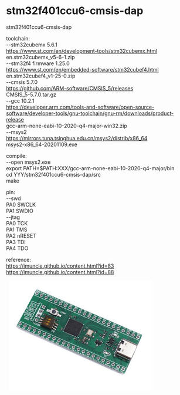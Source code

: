 # stm32f401ccu6-cmsis-dap
stm32f401ccu6-cmsis-dap<br/>

toolchain:<br/>
--stm32cubemx 5.6.1<br/>
https://www.st.com/en/development-tools/stm32cubemx.html<br/>
en.stm32cubemx_v5-6-1.zip<br/>
--stm32f4 firmware 1.25.0<br/>
https://www.st.com/en/embedded-software/stm32cubef4.html<br/>
en.stm32cubef4_v1-25-0.zip<br/>
--cmsis 5.7.0<br/>
https://github.com/ARM-software/CMSIS_5/releases<br/>
CMSIS_5-5.7.0.tar.gz<br/>
--gcc 10.2.1<br/>
https://developer.arm.com/tools-and-software/open-source-software/developer-tools/gnu-toolchain/gnu-rm/downloads/product-release<br/>
gcc-arm-none-eabi-10-2020-q4-major-win32.zip<br/>
--msys2<br/>
https://mirrors.tuna.tsinghua.edu.cn/msys2/distrib/x86_64<br/>
msys2-x86_64-20201109.exe<br/>

compile:<br/>
--open msys2.exe<br/>
export PATH=$PATH:XXX/gcc-arm-none-eabi-10-2020-q4-major/bin<br/>
cd YYY/stm32f401ccu6-cmsis-dap/src<br/>
make<br/>

pin:<br/>
--swd<br/>
PA0 SWCLK<br/>
PA1 SWDIO<br/>
--jtag<br/>
PA0 TCK<br/>
PA1 TMS<br/>
PA2 nRESET<br/>
PA3 TDI<br/>
PA4 TDO<br/>

reference:<br/>
https://imuncle.github.io/content.html?id=83<br/>
https://imuncle.github.io/content.html?id=88<br/>

![stm32f401ccu6](pic/stm32f401ccu6.jpg)<br/>
